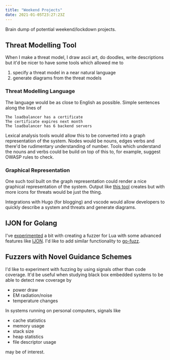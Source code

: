```yaml
---
title: "Weekend Projects"
date: 2021-01-05T23:27:23Z
---
```


Brain dump of potential weekend/lockdown projects.

## Threat Modelling Tool

When I make a threat model, I draw ascii art, do doodles, write descriptions but it'd be nicer to have
some tools which allowed me to

1. specify a threat model in a near natural language
2. generate diagrams from the threat models

### Threat Modelling Language

The language would be as close to English as possible. Simple sentences along the lines of

```
The loadbalancer has a certificate
The certificate expires next month
The loadbalancer has 6 backend servers
```

Lexical analysis tools would allow this to be converted into a graph representation of the system. Nodes would be nouns, edges verbs and
there'd be rudimentary understanding of number. Tools which understand the nouns and verbs could be build on top of this to, for example,
suggest OWASP rules to check.

### Graphical Representation

One such tool built on the graph representation could render a nice graphical representation of the system. Output like [this tool](https://github.com/mingrammer/diagrams) creates but with more icons for threats would be just the thing.

Integrations with Hugo (for blogging) and vscode would allow developers to quickly describe a system and threats and generate diagrams.

## IJON for Golang

I've [experimented](https://github.com/stevenjohnstone/afl-lua#51-annotations) a bit with creating a fuzzer for Lua with some advanced features like [IJON](https://github.com/RUB-SysSec/ijon). I'd like to add similar functionality to [go-fuzz](https://github.com/dvyukov/go-fuzz).

## Fuzzers with Novel Guidance Schemes

I'd like to experiment with fuzzing by using signals other than code coverage. It'd be useful when studying black box embedded systems to be able to
detect new coverage by

* power draw
* EM radiation/noise
* temperature changes

In systems running on personal computers, signals like

* cache statistics
* memory usage
* stack size
* heap statistics
* file descriptor usage

may be of interest.


